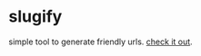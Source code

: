 # slugify

simple tool to generate friendly urls. [check it out](http://rbsdev.github.io/slugify/).
